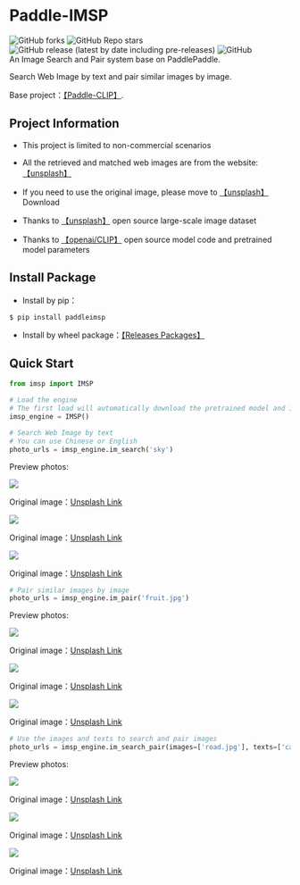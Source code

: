 # Paddle-IMSP
![GitHub forks](https://img.shields.io/github/forks/AgentMaker/Paddle-IMSP)
![GitHub Repo stars](https://img.shields.io/github/stars/AgentMaker/Paddle-IMSP)
![GitHub release (latest by date including pre-releases)](https://img.shields.io/github/v/release/AgentMaker/Paddle-IMSP?include_prereleases)
![GitHub](https://img.shields.io/github/license/AgentMaker/Paddle-IMSP)  
An Image Search and Pair system base on PaddlePaddle.

Search Web Image by text and pair similar images by image.

Base project：[【Paddle-CLIP】](https://github.com/AgentMaker/Paddle-CLIP).

## Project Information
* This project is limited to non-commercial scenarios

* All the retrieved and matched web images are from the website: [【unsplash】](https://unsplash.com/)

* If you need to use the original image, please move to [【unsplash】](https://unsplash.com/) Download

* Thanks to [【unsplash】](https://unsplash.com/data) open source large-scale image dataset

* Thanks to [【openai/CLIP】](https://github.com/openai/CLIP/) open source model code and pretrained model parameters


## Install Package
* Install by pip：
```shell
$ pip install paddleimsp
```
* Install by wheel package：[【Releases Packages】](https://github.com/AgentMaker/Paddle-IMSP/releases)

## Quick Start
```python
from imsp import IMSP

# Load the engine
# The first load will automatically download the pretrained model and images database
imsp_engine = IMSP()
```
```python
# Search Web Image by text
# You can use Chinese or English
photo_urls = imsp_engine.im_search('sky')
```
Preview photos:

<img src="https://unsplash.com/photos/OnGV9X-ql08/download?w=224"/>

Original image：<a target="_blank" href="https://unsplash.com/photos/OnGV9X-ql08">Unsplash Link</a> 

<img src="https://unsplash.com/photos/IyEwFM-fAVk/download?w=224"/>

Original image：<a target="_blank" href="https://unsplash.com/photos/IyEwFM-fAVk">Unsplash Link</a> 

<img src="https://unsplash.com/photos/7dF1FloGPpE/download?w=224"/>

Original image：<a target="_blank" href="https://unsplash.com/photos/7dF1FloGPpE">Unsplash Link</a>
```python
# Pair similar images by image
photo_urls = imsp_engine.im_pair('fruit.jpg')
```
Preview photos:

<img src="https://unsplash.com/photos/pnvA8iLJcDI/download?w=224"/>

Original image：<a target="_blank" href="https://unsplash.com/photos/pnvA8iLJcDI">Unsplash Link</a> 

<img src="https://unsplash.com/photos/fBn-JJk_V_w/download?w=224"/>

Original image：<a target="_blank" href="https://unsplash.com/photos/fBn-JJk_V_w">Unsplash Link</a> 

<img src="https://unsplash.com/photos/7YFfGE26kbs/download?w=224"/>

Original image：<a target="_blank" href="https://unsplash.com/photos/7YFfGE26kbs">Unsplash Link</a> 

```python
# Use the images and texts to search and pair images
photo_urls = imsp_engine.im_search_pair(images=['road.jpg'], texts=['cars', 'peoples'], topk=5)
```
Preview photos:

<img src="https://unsplash.com/photos/6FpUtZtjFjM/download?w=224"/>

Original image：<a target="_blank" href="https://unsplash.com/photos/6FpUtZtjFjM">Unsplash Link</a>

<img src="https://unsplash.com/photos/-6XDz7LiBxw/download?w=224"/>

Original image：<a target="_blank" href="https://unsplash.com/photos/-6XDz7LiBxw">Unsplash Link</a>

<img src="https://unsplash.com/photos/U6j3dsF_rMY/download?w=224"/>

Original image：<a target="_blank" href="https://unsplash.com/photos/U6j3dsF_rMY">Unsplash Link</a>
